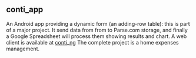 ## conti_app

An Android app providing a dynamic form (an adding-row table): 
this is part of a major project. It send data from from to Parse.com storage, and finally a Google Spreadsheet will process them showing results and chart.
A web client is available at [conti_ng](../../conti_ng)
The complete project is a home expenses management.
